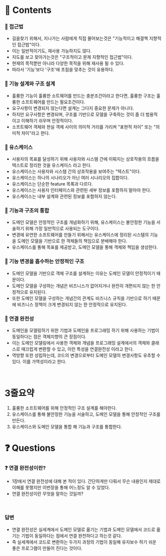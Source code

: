 # 📌 Contents

### 📌 접근법

- 길을찾기 위해서, 지나가는 사람에게 직접 물어보는것은 "기능적이고 해결책 지향적인 접근법"이다.
- 이는 일반적이기도, 재사용 가능하지도 않다.
- 지도를 보고 찾아가는것은 "구조적이고 문제 지향적인 접근법"이다.
- 현재의 목적뿐만 아니라 다양한 목적을 위해 재사용 될 수 있다.
- 따라서 '기능'보다 '구조'에 초점을 맞추는 것이 유용하다.

### 📌 기능 설계와 구조 설계

- 훌륭한 기능이 훌륭한 소트웨어를 만드는 충분조건이라고 한다면, 훌륭한 구조는 훌륭한 소프트웨어를 만드는 필요조건이다.
- 요구사항이 변경되지 않는다면 설계는 그다지 중요한 문제가 아니다.
- 하지만 요구사항은 변경되며, 구조를 기반으로 모델을 구축하는 것이 좀 더 범용적이고 이해하기 쉬우며 안정적이다.
- 소프트웨어 객체와 현실 객체 사이의 의미적 거리를 가리켜 "표현적 차이" 또는 "의미적 차이"라고 한다.

### 📌 유스케이스

- 사용자의 목표를 달성하기 위해 사용자와 시스템 간에 이뤄지는 상호작용의 흐름을 텍스트로 정리한 것을 유스케이스 라고 한다.
- 유스케이스는 사용자와 시스템 간의 상호작용을 보여주는 "텍스트"이다.
- 유스케이스는 하나의 시나리오가 아닌 여러 시나리오의 집합이다.
- 유스케이스는 단순한 feature 목록과 다르다.
- 유스케이스는 사용자 인터페이스와 관련된 세부 정보를 포함하지 말아야 한다.
- 유스케이스는 내부 설계와 관련된 정보를 포함하지 않는다.

### 📌 기능과 구조의 통합

- 도메인 모델은 안정적인 구조를 개념화하기 위해, 유스케이스는 불안정한 기능을 서술하기 위해 가장 일반적으로 사용되는 도구이다.
- 변경에 유연한 소프트웨어를 만들기 위해서는 유스케이스에 정리된 시스템의 기능을 도메인 모델을 기반으로 한 객체들의 책임으로 분배해야 한다.
- 유스케이스를 통해 목표를 제공받고, 도메인 모델을 통해 객체와 책임을 생성한다.

### 📌 기능 변경을 흡수하는 안정적인 구조

- 도메인 모델을 기반으로 객체 구조를 설계하는 이유는 도메인 모델이 안정적이기 때문이다.
- 도메인 모델을 구성하는 개념은 비즈니스가 없어지거나 완전히 개편되지 않는 한 안정적으로 유지된다.
- 또한 도메인 모델을 구성하는 개념간의 관계도 비즈니스 규칙을 기반으로 하기 때문에 비즈니스 정책이 크게 변경되지 않는 한 안정적으로 유지된다.

### 📌 연결 완전성

- 도메인을 모델링하기 위한 기법과 도메인을 프로그래밍 하기 위해 사용하는 기법이 동일하다는 점은 객체지향의 큰 장점이다.
- 이는 도메인 모델링에서 사용한 객체와 개념을 프로그래밍 설계에서의 객체와 클래스로 매끄럽게 변환할 수 있고, 이런 특성을 연결완전성 이라고 한다.
- 역방향 또한 성립하는데, 코드의 변경으로부터 도메인 모델의 변경사항도 유추할 수 있다. 이를 가역성이라고 한다.

</br>

# 3줄요약

1. 훌륭한 소프트웨어를 위해 안정적인 구조 설계를 해야한다.
2. 유스케이스를 통해 불안정한 기능을 서술하고, 도메인 모델을 통해 안정적인 구조를 만든다.
3. 유스케이스와 도메인 모델을 통합 해 기능과 구조를 통합한다.

# ❓ Questions

### ❓ 연결 완전성이란?

- 1장에서 연결 완전성에 대해 본 적이 있다. 간단하게만 다뤄서 무슨 내용인지 제대로 이해를 못했지만 이번장을 통해 어느정도 알 수 있었다.
- 연결 완전성이란 무엇을 말하는 것일까?

</br>

### 답변

- 연결 완전성은 실세계에서 도메인 모델로 옮기는 기법과 도메인 모델에서 코드로 옮기는 기법이 동일하다는 점에서 연결 완전하다고 하는것 같다.
- 즉 실세계에서 코드로 변환하는 두가지 과정의 기법이 동일해 유지보수 하기 쉬운 좋은 프로그램이 만들어 진다는 것이다.
